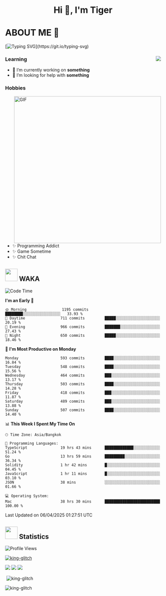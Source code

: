 <h1 align="center">Hi 👋, I'm Tiger</h1>




# ABOUT ME 💬

[![Typing SVG](https://readme-typing-svg.herokuapp.com?color=22F771&vCenter=true&lines=A+perssionate+developer+from+nowhere.)](https://git.io/typing-svg)

<div>
 <img align="right" src="https://spotify-github-profile.vercel.app/api/view?uid=12129734423&cover_image=false&theme=default&bar_color=22d016&bar_color_cover=true" />
 <h3>Learning</h3>
 
 <ul>
  <li>🔭 I’m currently working on <b>something</b></li>
  <li>🤝 I’m looking for help with <b>something</b></li>
 </ul>
 
</div>
<div>
 <h3>Hobbies</h3>
 <img align="right" height="475px"  alt="GIF" src="https://i.pinimg.com/originals/1f/b7/db/1fb7dbee557e5ed509f7517da8a84d58.gif" />
 <ul>
  <li>✨ Programming Addict</li>
  <li>✨ Game Sometime</li>
  <li>✨ Chit Chat</li>
 </ul>
 
</div>



## <img height="40" src="https://raw.githubusercontent.com/innng/innng/master/assets/kyubey.gif"/> WAKA

<!--START_SECTION:waka-->
![Code Time](http://img.shields.io/badge/Code%20Time-3%2C675%20hrs%206%20mins-blue)

**I'm an Early 🐤** 

```text
🌞 Morning                1195 commits        ████████░░░░░░░░░░░░░░░░░   33.93 % 
🌆 Daytime                711 commits         █████░░░░░░░░░░░░░░░░░░░░   20.19 % 
🌃 Evening                966 commits         ███████░░░░░░░░░░░░░░░░░░   27.43 % 
🌙 Night                  650 commits         █████░░░░░░░░░░░░░░░░░░░░   18.46 % 
```
📅 **I'm Most Productive on Monday** 

```text
Monday                   593 commits         ████░░░░░░░░░░░░░░░░░░░░░   16.84 % 
Tuesday                  548 commits         ████░░░░░░░░░░░░░░░░░░░░░   15.56 % 
Wednesday                464 commits         ███░░░░░░░░░░░░░░░░░░░░░░   13.17 % 
Thursday                 503 commits         ████░░░░░░░░░░░░░░░░░░░░░   14.28 % 
Friday                   418 commits         ███░░░░░░░░░░░░░░░░░░░░░░   11.87 % 
Saturday                 489 commits         ███░░░░░░░░░░░░░░░░░░░░░░   13.88 % 
Sunday                   507 commits         ████░░░░░░░░░░░░░░░░░░░░░   14.40 % 
```


📊 **This Week I Spent My Time On** 

```text
🕑︎ Time Zone: Asia/Bangkok

💬 Programming Languages: 
TypeScript               19 hrs 43 mins      █████████████░░░░░░░░░░░░   51.24 % 
Go                       13 hrs 59 mins      █████████░░░░░░░░░░░░░░░░   36.34 % 
Solidity                 1 hr 42 mins        █░░░░░░░░░░░░░░░░░░░░░░░░   04.45 % 
JavaScript               1 hr 11 mins        █░░░░░░░░░░░░░░░░░░░░░░░░   03.10 % 
JSON                     38 mins             ░░░░░░░░░░░░░░░░░░░░░░░░░   01.66 % 

💻 Operating System: 
Mac                      38 hrs 30 mins      █████████████████████████   100.00 % 
```


 Last Updated on 06/04/2025 01:27:51 UTC
<!--END_SECTION:waka-->
## <img height="40" src="https://raw.githubusercontent.com/innng/innng/master/assets/kyubey.gif"/> Statistics
![Profile Views](https://komarev.com/ghpvc/?username=king-glitch)  

<p align="left"> 
 <a href="https://github.com/ryo-ma/github-profile-trophy">
  <img src="https://github-profile-trophy.vercel.app/?username=king-glitch&theme=dracula" alt="king-glitch" />
 </a> </p>

![](https://github-profile-summary-cards.vercel.app/api/cards/profile-details?username=king-glitch&theme=dracula)
![](https://github-profile-summary-cards.vercel.app/api/cards/stats?username=king-glitch&theme=dracula) 
![](https://github-profile-summary-cards.vercel.app/api/cards/productive-time?username=king-glitch&theme=dracula)


<p>&nbsp;<img align="center" src="https://github-readme-stats.vercel.app/api?username=king-glitch&theme=dracula" alt="king-glitch" /></p>

<p><img align="center" src="https://github-readme-streak-stats.herokuapp.com/?user=king-glitch&theme=dracula" alt="king-glitch" /></p>
